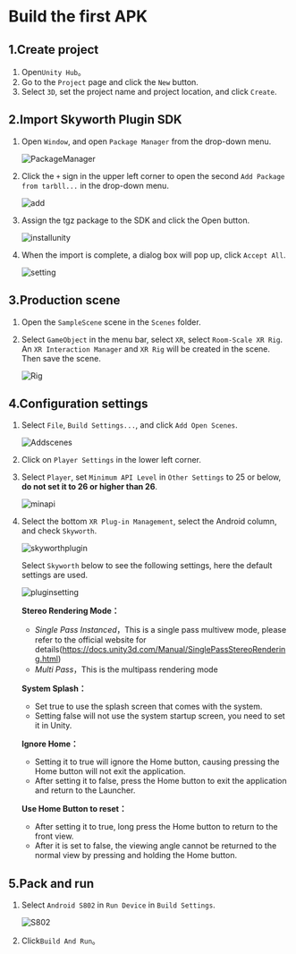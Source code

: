 <!--
 * @Author: xieminghui
 * @Date: 2021-11-11 10:08:59
 * @Description: Description
 * @LastEditors: xieminghui
 * @LastEditTime: 2021-12-13 09:43:04
 * @Copyright: Copyright 2020 Skyworth VR. All rights reserved.
-->
Build the first APK
====
## 1.Create project
1. Open`Unity Hub`。
2. Go to the `Project` page and click the `New` button.
3. Select `3D`, set the project name and project location, and click `Create`.
## 2.Import Skyworth Plugin SDK
1. Open `Window`, and open `Package Manager` from the drop-down menu.

    ![PackageManager](images/packagemanager.PNG)

2. Click the `+` sign in the upper left corner to open the second `Add Package from tarbll...` in the drop-down menu.

    ![add](images/packageadd.png)

3. Assign the tgz package to the SDK and click the Open button.

    ![installunity](images/xrpluginselect.png)

4. When the import is complete, a dialog box will pop up, click `Accept All`.

    ![setting](images/setting.png)

## 3.Production scene
1. Open the `SampleScene` scene in the `Scenes` folder.
2. Select `GameObject` in the menu bar, select `XR`, select `Room-Scale XR Rig`. An `XR Interaction Manager` and `XR Rig` will be created in the scene. Then save the scene.

    ![Rig](images/romscall.png)

## 4.Configuration settings
1. Select `File`, `Build Settings...`, and click `Add Open Scenes`.

    ![Addscenes](images/currentscens.png)

2. Click on `Player Settings` in the lower left corner.
3. Select `Player`, set `Minimum API Level` in `Other Settings` to 25 or below, **do not set it to 26 or higher than 26**.

    ![minapi](images/miniapi.png)

4. Select the bottom `XR Plug-in Management`, select the Android column, and check `Skyworth`.

    ![skyworthplugin](images/skyworthplugin.png)

    Select `Skyworth` below to see the following settings, here the default settings are used.

    ![pluginsetting](images/pluginsetting.png)

    **Stereo Rendering Mode：**
      - *Single Pass Instanced*，This is a single pass multivew mode, please refer to the official website for details(https://docs.unity3d.com/Manual/SinglePassStereoRendering.html)
      - *Multi Pass*，This is the multipass rendering mode

    **System Splash：**
      - Set true to use the splash screen that comes with the system.
      - Setting false will not use the system startup screen, you need to set it in Unity.

    **Ignore Home：**
      - Setting it to true will ignore the Home button, causing pressing the Home button will not exit the application.
      - After setting it to false, press the Home button to exit the application and return to the Launcher.

    **Use Home Button to reset：**
      - After setting it to true, long press the Home button to return to the front view.
      - After it is set to false, the viewing angle cannot be returned to the normal view by pressing and holding the Home button.

## 5.Pack and run
1. Select `Android S802` in `Run Device` in `Build Settings`.

    ![S802](images/S802.png)

2. Click`Build And Run`。